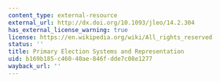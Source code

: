 ```yaml
---
content_type: external-resource
external_url: http://dx.doi.org/10.1093/jleo/14.2.304
has_external_license_warning: true
license: https://en.wikipedia.org/wiki/All_rights_reserved
status: ''
title: Primary Election Systems and Representation
uid: b169b185-c460-40ae-846f-dde7c08e1277
wayback_url: ''
---
```

